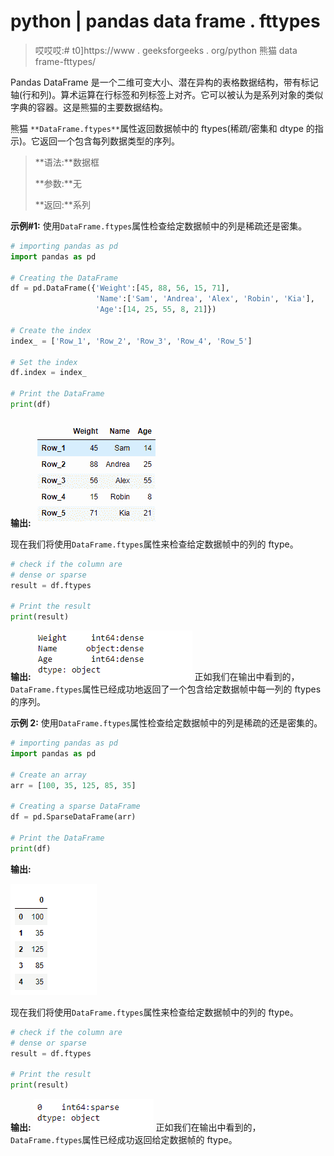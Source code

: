 # python | pandas data frame . fttypes

> 哎哎哎:# t0]https://www . geeksforgeeks . org/python 熊猫 data frame-fttypes/

Pandas DataFrame 是一个二维可变大小、潜在异构的表格数据结构，带有标记轴(行和列)。算术运算在行标签和列标签上对齐。它可以被认为是系列对象的类似字典的容器。这是熊猫的主要数据结构。

熊猫 `**DataFrame.ftypes**`属性返回数据帧中的 ftypes(稀疏/密集和 dtype 的指示)。它返回一个包含每列数据类型的序列。

> **语法:**数据框
> 
> **参数:**无
> 
> **返回:**系列

**示例#1:** 使用`DataFrame.ftypes`属性检查给定数据帧中的列是稀疏还是密集。

```py
# importing pandas as pd
import pandas as pd

# Creating the DataFrame
df = pd.DataFrame({'Weight':[45, 88, 56, 15, 71],
                   'Name':['Sam', 'Andrea', 'Alex', 'Robin', 'Kia'],
                   'Age':[14, 25, 55, 8, 21]})

# Create the index
index_ = ['Row_1', 'Row_2', 'Row_3', 'Row_4', 'Row_5']

# Set the index
df.index = index_

# Print the DataFrame
print(df)
```

**输出:**
![](img/64424eb76121875ed8cceabce6670c8d.png)

现在我们将使用`DataFrame.ftypes`属性来检查给定数据帧中的列的 ftype。

```py
# check if the column are 
# dense or sparse
result = df.ftypes

# Print the result
print(result)
```

**输出:**
![](img/ebae9e83b2c8ce423c07686c1b47a3b1.png)
正如我们在输出中看到的，`DataFrame.ftypes`属性已经成功地返回了一个包含给定数据帧中每一列的 ftypes 的序列。

**示例 2:** 使用`DataFrame.ftypes`属性检查给定数据帧中的列是稀疏的还是密集的。

```py
# importing pandas as pd
import pandas as pd

# Create an array
arr = [100, 35, 125, 85, 35]

# Creating a sparse DataFrame
df = pd.SparseDataFrame(arr)

# Print the DataFrame
print(df)
```

**输出:**

![](img/7b9d1ea166f91c281a1886d8e2f4270b.png)

现在我们将使用`DataFrame.ftypes`属性来检查给定数据帧中的列的 ftype。

```py
# check if the column are 
# dense or sparse
result = df.ftypes

# Print the result
print(result)
```

**输出:**
![](img/019d5f971aab6eb6505f1e1f53085a9e.png)
正如我们在输出中看到的，`DataFrame.ftypes`属性已经成功返回给定数据帧的 ftype。